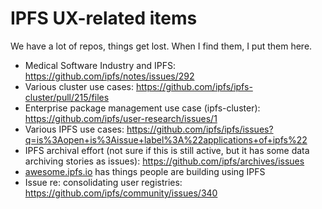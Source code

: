 # IPFS UX-related items

We have a lot of repos, things get lost. When I find them, I put them here.

- Medical Software Industry and IPFS: https://github.com/ipfs/notes/issues/292
- Various cluster use cases: https://github.com/ipfs/ipfs-cluster/pull/215/files
- Enterprise package management use case (ipfs-cluster): https://github.com/ipfs/user-research/issues/1
- Various IPFS use cases: https://github.com/ipfs/ipfs/issues?q=is%3Aopen+is%3Aissue+label%3A%22applications+of+ipfs%22
- IPFS archival effort (not sure if this is still active, but it has some data archiving stories as issues): https://github.com/ipfs/archives/issues
- [awesome.ipfs.io](https://awesome.ipfs.io) has things people are building using IPFS
- Issue re: consolidating user registries: https://github.com/ipfs/community/issues/340
